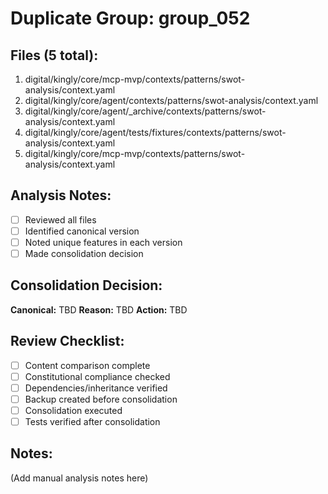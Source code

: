 # Duplicate Group: group_052

## Files (5 total):
1. digital/kingly/core/mcp-mvp/contexts/patterns/swot-analysis/context.yaml
2. digital/kingly/core/agent/contexts/patterns/swot-analysis/context.yaml
3. digital/kingly/core/agent/_archive/contexts/patterns/swot-analysis/context.yaml
4. digital/kingly/core/agent/tests/fixtures/contexts/patterns/swot-analysis/context.yaml
5. digital/kingly/core/mcp-mvp/contexts/patterns/swot-analysis/context.yaml

## Analysis Notes:
- [ ] Reviewed all files
- [ ] Identified canonical version
- [ ] Noted unique features in each version
- [ ] Made consolidation decision

## Consolidation Decision:
**Canonical:** TBD
**Reason:** TBD
**Action:** TBD

## Review Checklist:
- [ ] Content comparison complete
- [ ] Constitutional compliance checked
- [ ] Dependencies/inheritance verified
- [ ] Backup created before consolidation
- [ ] Consolidation executed
- [ ] Tests verified after consolidation

## Notes:
(Add manual analysis notes here)
